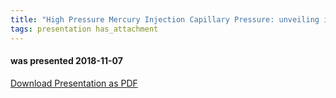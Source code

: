 ```yaml
---
title: "High Pressure Mercury Injection Capillary Pressure: unveiling its value by scrutinising and analysing disparate data sets into a single, meaningful analysis (Izaskun Zubizarreta, Lloyd's Register)"
tags: presentation has_attachment
---
```

#### was presented 2018-11-07 



<a class="button button--primary button--pill" href="/assets/archive/NFES_Zubizarreta02.pdf">Download Presentation as PDF</a>